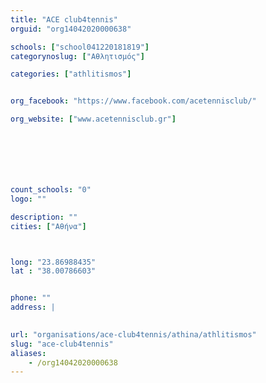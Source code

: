 ```yaml
---
title: "ACE club4tennis"
orguid: "org14042020000638"

schools: ["school041220181819"]
categorynoslug: ["Αθλητισμός"]

categories: ["athlitismos"]


org_facebook: "https://www.facebook.com/acetennisclub/"

org_website: ["www.acetennisclub.gr"]







count_schools: "0"
logo: ""

description: ""
cities: ["Αθήνα"]



long: "23.86988435"
lat : "38.00786603"


phone: ""
address: |
    

url: "organisations/ace-club4tennis/athina/athlitismos"
slug: "ace-club4tennis"
aliases:
    - /org14042020000638
---
```



